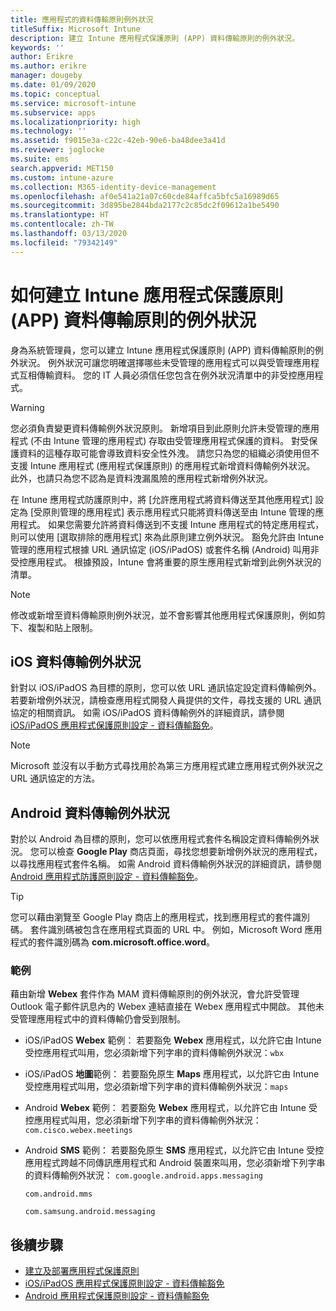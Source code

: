 ```yaml
---
title: 應用程式的資料傳輸原則例外狀況
titleSuffix: Microsoft Intune
description: 建立 Intune 應用程式保護原則 (APP) 資料傳輸原則的例外狀況。
keywords: ''
author: Erikre
ms.author: erikre
manager: dougeby
ms.date: 01/09/2020
ms.topic: conceptual
ms.service: microsoft-intune
ms.subservice: apps
ms.localizationpriority: high
ms.technology: ''
ms.assetid: f9015e3a-c22c-42eb-90e6-ba48dee3a41d
ms.reviewer: joglocke
ms.suite: ems
search.appverid: MET150
ms.custom: intune-azure
ms.collection: M365-identity-device-management
ms.openlocfilehash: af0e541a21a07c60cde84affca5bfc5a16989d65
ms.sourcegitcommit: 3d895be2844bda2177c2c85dc2f09612a1be5490
ms.translationtype: HT
ms.contentlocale: zh-TW
ms.lasthandoff: 03/13/2020
ms.locfileid: "79342149"
---
```

# <a name="how-to-create-exceptions-to-the-intune-app-protection-policy-app-data-transfer-policy"></a>如何建立 Intune 應用程式保護原則 (APP) 資料傳輸原則的例外狀況

身為系統管理員，您可以建立 Intune 應用程式保護原則 (APP) 資料傳輸原則的例外狀況。 例外狀況可讓您明確選擇哪些未受管理的應用程式可以與受管理應用程式互相傳輸資料。 您的 IT 人員必須信任您包含在例外狀況清單中的非受控應用程式。 

>[!WARNING] 
> 您必須負責變更資料傳輸例外狀況原則。 新增項目到此原則允許未受管理的應用程式 (不由 Intune 管理的應用程式) 存取由受管理應用程式保護的資料。 對受保護資料的這種存取可能會導致資料安全性外洩。 請您只為您的組織必須使用但不支援 Intune 應用程式 (應用程式保護原則) 的應用程式新增資料傳輸例外狀況。 此外，也請只為您不認為是資料洩漏風險的應用程式新增例外狀況。

在 Intune 應用程式防護原則中，將 [允許應用程式將資料傳送至其他應用程式]  設定為 [受原則管理的應用程式]  表示應用程式只能將資料傳送至由 Intune 管理的應用程式。 如果您需要允許將資料傳送到不支援 Intune 應用程式的特定應用程式，則可以使用 [選取排除的應用程式]  來為此原則建立例外狀況。 豁免允許由 Intune 管理的應用程式根據 URL 通訊協定 (iOS/iPadOS) 或套件名稱 (Android) 叫用非受控應用程式。 根據預設，Intune 會將重要的原生應用程式新增到此例外狀況的清單。 

> [!NOTE]
> 修改或新增至資料傳輸原則例外狀況，並不會影響其他應用程式保護原則，例如剪下、複製和貼上限制。 

## <a name="ios-data-transfer-exceptions"></a>iOS 資料傳輸例外狀況
針對以 iOS/iPadOS 為目標的原則，您可以依 URL 通訊協定設定資料傳輸例外。 若要新增例外狀況，請檢查應用程式開發人員提供的文件，尋找支援的 URL 通訊協定的相關資訊。 如需 iOS/iPadOS 資料傳輸例外的詳細資訊，請參閱 [iOS/iPadOS 應用程式保護原則設定 - 資料傳輸豁免](app-protection-policy-settings-ios.md#data-transfer-exemptions)。

> [!NOTE]
> Microsoft 並沒有以手動方式尋找用於為第三方應用程式建立應用程式例外狀況之 URL 通訊協定的方法。 

## <a name="android-data-transfer-exceptions"></a>Android 資料傳輸例外狀況
對於以 Android 為目標的原則，您可以依應用程式套件名稱設定資料傳輸例外狀況。 您可以檢查 **Google Play** 商店頁面，尋找您想要新增例外狀況的應用程式，以尋找應用程式套件名稱。 如需 Android 資料傳輸例外狀況的詳細資訊，請參閱 [Android 應用程式防護原則設定 - 資料傳輸豁免](app-protection-policy-settings-android.md#data-transfer-exemptions)。


>[!TIP]
> 您可以藉由瀏覽至 Google Play 商店上的應用程式，找到應用程式的套件識別碼。 套件識別碼被包含在應用程式頁面的 URL 中。 例如，Microsoft Word 應用程式的套件識別碼為 **com.microsoft.office.word**。

### <a name="example"></a>範例
藉由新增 **Webex** 套件作為 MAM 資料傳輸原則的例外狀況，會允許受管理 Outlook 電子郵件訊息內的 Webex 連結直接在 Webex 應用程式中開啟。 其他未受管理應用程式中的資料傳輸仍會受到限制。

- iOS/iPadOS **Webex** 範例： 若要豁免 **Webex** 應用程式，以允許它由 Intune 受控應用程式叫用，您必須新增下列字串的資料傳輸例外狀況：<code>wbx</code>
    
- iOS/iPadOS **地圖**範例： 若要豁免原生 **Maps** 應用程式，以允許它由 Intune 受控應用程式叫用，您必須新增下列字串的資料傳輸例外狀況：<code>maps</code>

- Android **Webex** 範例： 若要豁免 **Webex** 應用程式，以允許它由 Intune 受控應用程式叫用，您必須新增下列字串的資料傳輸例外狀況：<code>com.cisco.webex.meetings</code>
    
- Android **SMS** 範例： 若要豁免原生 **SMS** 應用程式，以允許它由 Intune 受控應用程式跨越不同傳訊應用程式和 Android 裝置來叫用，您必須新增下列字串的資料傳輸例外狀況： 
    <code>com.google.android.apps.messaging</code>
    
    <code>com.android.mms</code>
    
    <code>com.samsung.android.messaging</code>

## <a name="next-steps"></a>後續步驟

- [建立及部署應用程式保護原則](app-protection-policies.md)
- [iOS/iPadOS 應用程式保護原則設定 - 資料傳輸豁免](app-protection-policy-settings-ios.md#data-transfer-exemptions)
- [Android 應用程式保護原則設定 - 資料傳輸豁免](app-protection-policy-settings-android.md#data-transfer-exemptions)
